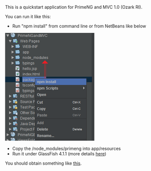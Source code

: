 This is a quickstart application for PrimeNG and MVC 1.0 (Ozark RI).

You can run it like this:
- Run "npm install" from command line or from NetBeans like below

![](./install.png)	

- Copy the /node_modules/primeng into app/resources
- Run it under GlassFish 4.1.1 (more details [here](http://java-ee-articles.blogspot.ro/2016/01/rapid-testing-mvc-10-ozark-ri.html))

You should obtain something like [this](http://java-ee-articles.blogspot.ro/2016/02/primeng-mvc-10-ozark-ri.html).
